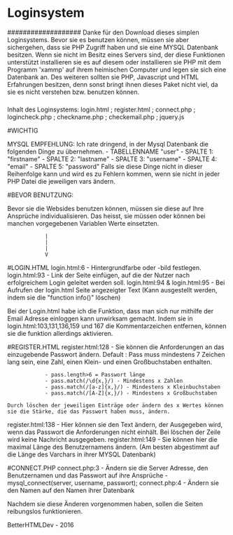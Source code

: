 # Loginsystem
###################
Danke für den Download dieses simplen Loginsystems. Bevor sie es benutzen können, müssen sie aber sichergehen, dass sie
PHP Zugriff haben und sie eine MYSQL Datenbank besitzen. Wenn sie nicht im Besitz eines Servers sind, der diese Funktionen unterstützt installieren
sie es auf diesem oder installieren sie PHP mit dem Programm 'xammp' auf ihrem heimischen Computer und legen sie sich eine Datenbank an.
Des weiteren sollten sie PHP, Javascript und HTML Erfahrungen besitzen, denn sonst bringt ihnen dieses Paket nicht viel, da sie es nicht verstehen bzw.
benutzen können. 

#####

Inhalt des Loginsystems: login.html ; register.html ; connect.php ; logincheck.php ; checkname.php ; checkemail.php ; jquery.js

#WICHTIG

MYSQL EMPFEHLUNG: Ich rate dringend, in der Mysql Datenbank die folgenden Dinge zu übernehmen. 
                - TABELLENNAME "user"
                - SPALTE 1: "firstname"
                - SPALTE 2: "lastname"
                - SPALTE 3: "username"
                - SPALTE 4: "email"
                - SPALTE 5: "password"
Falls sie diese Dinge nicht in dieser Reihenfolge kann und wird es zu Fehlern kommen, wenn sie nicht in jeder PHP Datei die jeweiligen vars ändern.

#BEVOR BENUTZUNG:

Bevor sie die Websides benutzen können, müssen sie diese auf Ihre Ansprüche individualisieren. Das heisst, sie müssen oder können bei manchen vorgegebenen Variablen Werte einsetzten.
                
                |
                |
                |
                V


#LOGIN.HTML
login.html:6 - Hintergrundfarbe oder -bild festlegen.
login.html:93 - Link der Seite einfügen, auf die der Nutzer nach erfolgreichem Login geleitet werden soll.
login.html:94 & login.html:95 - Bei Aufrufen der login.html Seite angezeigter Text (Kann ausgestellt werden, indem sie die "function info()" löschen)

Bei der Login.html habe ich die Funktion, dass man sich nur mithilfe der Email Adresse einloggen kann unwirksam gemacht. Indem sie in login.html:103,131,136,159 und 167 die Kommentarzeichen entfernen,
können sie die funktion allerdings aktivieren.


#REGISTER.HTML
register.html:128 - Sie können die Anforderungen an das einzugebende Passwort ändern. Default : Pass muss mindestens 7 Zeichen lang sein, eine Zahl, einen Klein- und einen Großbuchstaben enthalten.
               
                - pass.length>6 = Passwort länge 
                - pass.match(/\d{x,}/) - Mindestens x Zahlen
                - pass.match(/[a-z]{x,}/) - Mindestens x Kleinbuchstaben
                - pass.match(/[A-Z]{x,}/) - Mindestens x Großbuchstaben
    
    Durch löschen der jeweiligen Einträge oder ändern des x Wertes können sie die Stärke, die das Passwort haben muss, ändern.
register.html:138 - Hier können sie den Text ändern, der Ausgegeben wird, wenn das Passwort die Anforderungen nicht einhält. Bei löschen der Zeile wird keine Nachricht ausgegeben.
register.html:149 - Sie können hier die maximal Länge des Benutzernamens ändern. (Am besten abgestimmt auf die Länge des Varchars in ihrer MYSQL Datenbank)

#CONNECT.PHP
connect.php:3 - Ändern sie die Server Adresse, den Benutzernamen und das Passwort auf ihre Ansprüche
        - mysql_connect(server, username, passwort);
connect.php:4 - Ändern sie den Namen auf den Namen ihrer Datenbank


Nachdem sie diese Änderen vorgenommen haben, sollen die Seiten reibungslos funktionieren. 



BetterHTMLDev - 2016